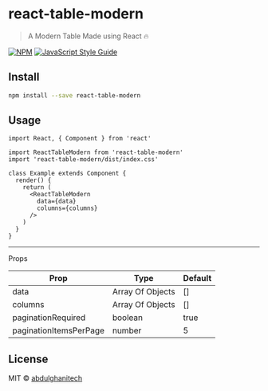 # react-table-modern

> A Modern Table Made using React 🔥

[![NPM](https://img.shields.io/npm/v/react-table-modern.svg)](https://www.npmjs.com/package/react-table-modern) [![JavaScript Style Guide](https://img.shields.io/badge/code_style-standard-brightgreen.svg)](https://standardjs.com)

## Install

```bash
npm install --save react-table-modern
```

## Usage

```tsx
import React, { Component } from 'react'

import ReactTableModern from 'react-table-modern'
import 'react-table-modern/dist/index.css'

class Example extends Component {
  render() {
    return (
      <ReactTableModern
        data={data}
        columns={columns}     
      />
    )
  }
}
```

---

Props

| Prop | Type | Default |
| --- | --- | --- |
| data | Array Of Objects | [] |
| columns | Array Of Objects | [] |
| paginationRequired| boolean | true |
| paginationItemsPerPage | number | 5 |


## License

MIT © [abdulghanitech](https://github.com/abdulghanitech)
